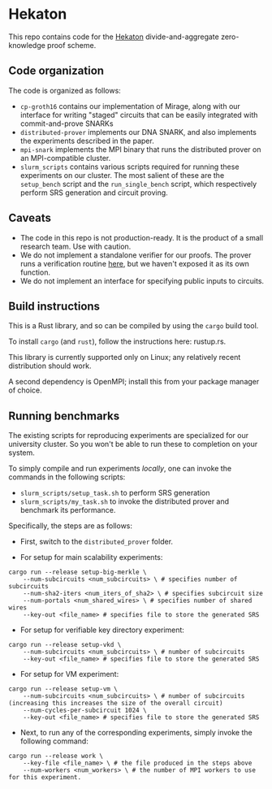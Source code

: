 # Hekaton

This repo contains code for the [Hekaton](https://eprint.iacr.org/2024/1208) divide-and-aggregate zero-knowledge proof scheme.

## Code organization

The code is organized as follows:

- `cp-groth16` contains our implementation of Mirage, along with our interface for writing "staged" circuits that can be easily integrated with commit-and-prove SNARKs
- `distributed-prover` implements our DNA SNARK, and also implements the experiments described in the paper.
- `mpi-snark` implements the MPI binary  that runs the distributed prover on an MPI-compatible cluster.
- `slurm_scripts` contains various scripts required for running these experiments on our cluster. The most salient of these are the `setup_bench` script and the `run_single_bench` script, which respectively perform SRS generation and circuit proving.

## Caveats

- The code in this repo is not production-ready. It is the product of a small research team. Use with caution.
- We do not implement a standalone verifier for our proofs. The prover runs a verification routine [here](https://github.com/Pratyush/hekaton-system/blob/a1949383c446ad6581d60d79aba1cfb3acb04ff6/distributed-prover/src/aggregation.rs#L340), but we haven't exposed it as its own function.
- We do not implement an interface for specifying public inputs to circuits.

## Build instructions
This is a Rust library, and so can be compiled by using the `cargo` build tool.

To install `cargo` (and `rust`), follow the instructions here: rustup.rs.

This library is currently supported only on Linux; any relatively recent distribution should work.

A second dependency is OpenMPI; install this from your package manager of choice.

## Running benchmarks

The existing scripts for reproducing experiments are specialized for our university cluster. So you won't be able to run these to completion on your system.

To simply compile and run experiments *locally*, one can invoke the commands in the following scripts:
- `slurm_scripts/setup_task.sh` to perform SRS generation
- `slurm_scripts/my_task.sh` to invoke the distributed prover and benchmark its performance.

Specifically, the steps are as follows:

- First, switch to the `distributed_prover` folder.

- For setup for main scalability experiments:
```
cargo run --release setup-big-merkle \
    --num-subcircuits <num_subcircuits> \ # specifies number of subcircuits
    --num-sha2-iters <num_iters_of_sha2> \ # specifies subcircuit size
    --num-portals <num_shared_wires> \ # specifies number of shared wires
    --key-out <file_name> # specifies file to store the generated SRS
```

- For setup for verifiable key directory experiment:
```
cargo run --release setup-vkd \
    --num-subcircuits <num_subcircuits> \ # number of subcircuits
    --key-out <file_name> # specifies file to store the generated SRS
```

- For setup for VM experiment:
```
cargo run --release setup-vm \
    --num-subcircuits <num_subcircuits> \ # number of subcircuits (increasing this increases the size of the overall circuit)
    --num-cycles-per-subcircuit 1024 \
    --key-out <file_name> # specifies file to store the generated SRS
```

- Next, to run any of the corresponding experiments, simply invoke the following command:
```
cargo run --release work \
	--key-file <file_name> \ # the file produced in the steps above
	--num-workers <num_workers> \ # the number of MPI workers to use for this experiment.
```
